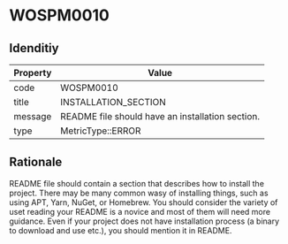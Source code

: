 # WOSPM0010

## Idenditiy

| Property        | Value           |
| ------------- |-------------|
| code      | WOSPM0010 |
| title      | INSTALLATION_SECTION      |
| message | README file should have an installation section.     |
| type | MetricType::ERROR      |

## Rationale

README file should contain a section that describes how to install the project. There may be many common wasy of installing things, such as using APT, Yarn, NuGet, or Homebrew. You should consider the variety of uset reading your README is a novice and most of them will need more guidance. Even if your project does not have installation process (a binary to download and use etc.), you should mention it in README.
